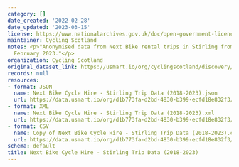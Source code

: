 ```yaml
---
category: []
date_created: '2022-02-28'
date_updated: '2023-03-15'
license: https://www.nationalarchives.gov.uk/doc/open-government-licence/version/3/
maintainer: Cycling Scotland
notes: <p>"Anonymised data from Next Bike rental trips in Stirling from 2018 to 28th
  February 2023."</p>
organization: Cycling Scotland
original_dataset_link: https://usmart.io/org/cyclingscotland/discovery/discovery-view-detail/bc613ae3-3325-4f19-92b0-d03f68459200
records: null
resources:
- format: JSON
  name: Next Bike Cycle Hire - Stirling Trip Data (2018-2023).json
  url: https://data.usmart.io/org/d1b773fa-d2bd-4830-b399-ecfd18e832f3/resource?resourceGUID=8ddc25ea-6850-42ee-a8ea-78e8e3293986
- format: XML
  name: Next Bike Cycle Hire - Stirling Trip Data (2018-2023).xml
  url: https://data.usmart.io/org/d1b773fa-d2bd-4830-b399-ecfd18e832f3/resource?resourceGUID=31ec95f9-9c93-4625-8bca-3b2210c57892
- format: CSV
  name: Copy of Next Bike Cycle Hire - Stirling Trip Data (2018-2023).csv
  url: https://data.usmart.io/org/d1b773fa-d2bd-4830-b399-ecfd18e832f3/resource?resourceGUID=bb7a5ddf-a638-4231-9eb0-183d69406104
schema: default
title: Next Bike Cycle Hire - Stirling Trip Data (2018-2023)
---
```

